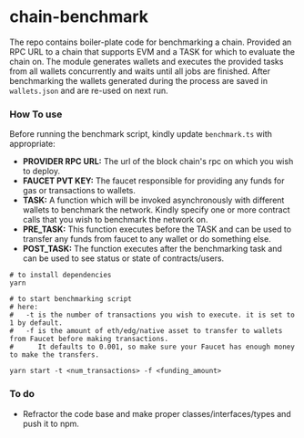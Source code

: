 # chain-benchmark
The repo contains boiler-plate code for benchmarking a chain. Provided an RPC URL to a chain that supports EVM and a TASK for which to evaluate the chain on. The module generates wallets and executes the provided tasks from all wallets concurrently and waits until all jobs are finished. After benchmarking the wallets generated during the process are saved in `wallets.json` and are re-used on next run.

### How To use
Before running the benchmark script, kindly update `benchmark.ts` with appropriate:
- **PROVIDER RPC URL:** The url of the block chain's rpc on which you wish to deploy.
- **FAUCET PVT KEY:** The faucet responsible for providing any funds for gas or transactions to wallets.
- **TASK:** A function which will be invoked asynchronously with different wallets to benchmark the network. Kindly specify one or more contract calls that you wish to benchmark the network on.
- **PRE_TASK:** This function executes before the TASK and can be used to transfer any funds from faucet to any wallet or do something else. 
- **POST_TASK:** The function executes after the benchmarking task and can be used to see status or state of contracts/users.

```
# to install dependencies
yarn 

# to start benchmarking script
# here:
#   -t is the number of transactions you wish to execute. it is set to 1 by default. 
#   -f is the amount of eth/edg/native asset to transfer to wallets from Faucet before making transactions.
#      It defaults to 0.001, so make sure your Faucet has enough money to make the transfers. 

yarn start -t <num_transactions> -f <funding_amount>
```


### To do
- Refractor the code base and make proper classes/interfaces/types and push it to npm.

